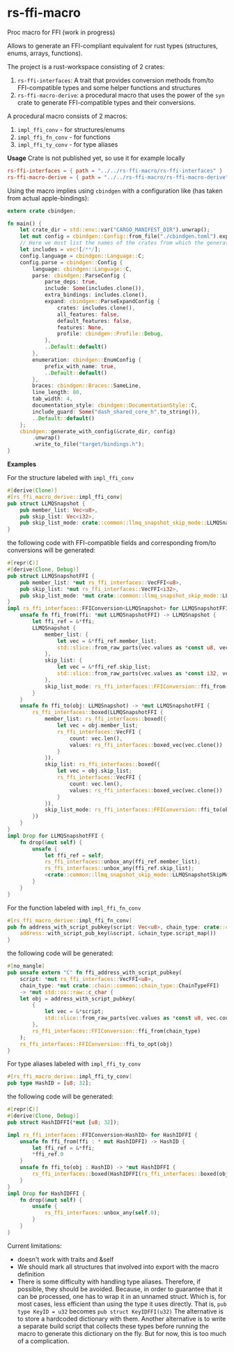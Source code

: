 # rs-ffi-macro
Proc macro for FFI (work in progress)

Allows to generate an FFI-compliant equivalent for rust types (structures, enums, arrays, functions).

The project is a rust-workspace consisting of 2 crates:
1. `rs-ffi-interfaces`: A trait that provides conversion methods from/to FFI-compatible types and some helper functions and structures
2. `rs-ffi-macro-derive`: a procedural macro that uses the power of the `syn` crate to generate FFI-compatible types and their conversions.

A procedural macro consists of 2 macros:

1. `impl_ffi_conv` - for structures/enums
2. `impl_ffi_fn_conv` - for functions
3. `impl_ffi_ty_conv` - for type aliases

**Usage**
Crate is not published yet, so use it for example locally

```toml
rs-ffi-interfaces = { path = "../../rs-ffi-macro/rs-ffi-interfaces" }
rs-ffi-macro-derive = { path = "../../rs-ffi-macro/rs-ffi-macro-derive" }
```

Using the macro implies using `cbindgen` with a configuration like (has taken from actual apple-bindings):

```rust
extern crate cbindgen;

fn main() {
    let crate_dir = std::env::var("CARGO_MANIFEST_DIR").unwrap();
    let mut config = cbindgen::Config::from_file("./cbindgen.toml").expect("Error config");
    // Here we must list the names of the crates from which the generated structures will be exported in order to include them in the final C-header
    let includes = vec![/**/];
    config.language = cbindgen::Language::C;
    config.parse = cbindgen::Config {
        language: cbindgen::Language::C,
        parse: cbindgen::ParseConfig {
            parse_deps: true,
            include: Some(includes.clone()),
            extra_bindings: includes.clone(),
            expand: cbindgen::ParseExpandConfig {
                crates: includes.clone(),
                all_features: false,
                default_features: false,
                features: None,
                profile: cbindgen::Profile::Debug,
            },
            ..Default::default()
        },
        enumeration: cbindgen::EnumConfig {
            prefix_with_name: true,
            ..Default::default()
        },
        braces: cbindgen::Braces::SameLine,
        line_length: 80,
        tab_width: 4,
        documentation_style: cbindgen::DocumentationStyle::C,
        include_guard: Some("dash_shared_core_h".to_string()),
        ..Default::default()
    };
    cbindgen::generate_with_config(&crate_dir, config)
        .unwrap()
        .write_to_file("target/bindings.h");
}
```

**Examples**

For the structure labeled with `impl_ffi_conv`

```rust
#[derive(Clone)]
#[rs_ffi_macro_derive::impl_ffi_conv]
pub struct LLMQSnapshot {
    pub member_list: Vec<u8>,
    pub skip_list: Vec<i32>,
    pub skip_list_mode: crate::common::llmq_snapshot_skip_mode::LLMQSnapshotSkipMode,
}
```
the following code with FFI-compatible fields and corresponding from/to conversions will be generated:
```rust
#[repr(C)] 
#[derive(Clone, Debug)] 
pub struct LLMQSnapshotFFI {
    pub member_list: *mut rs_ffi_interfaces::VecFFI<u8>, 
    pub skip_list: *mut rs_ffi_interfaces::VecFFI<i32>, 
    pub skip_list_mode: *mut crate::common::llmq_snapshot_skip_mode::LLMQSnapshotSkipModeFFI,
} 
impl rs_ffi_interfaces::FFIConversion<LLMQSnapshot> for LLMQSnapshotFFI {
    unsafe fn ffi_from(ffi: *mut LLMQSnapshotFFI) -> LLMQSnapshot {
        let ffi_ref = &*ffi; 
        LLMQSnapshot { 
            member_list: { 
                let vec = &*ffi_ref.member_list; 
                std::slice::from_raw_parts(vec.values as *const u8, vec.count).to_vec()
            }, 
            skip_list: { 
                let vec = &*ffi_ref.skip_list; 
                std::slice::from_raw_parts(vec.values as *const i32, vec.count).to_vec()
            }, 
            skip_list_mode: rs_ffi_interfaces::FFIConversion::ffi_from(ffi_ref.skip_list_mode),
        }
    } 
    unsafe fn ffi_to(obj: LLMQSnapshot) -> *mut LLMQSnapshotFFI { 
        rs_ffi_interfaces::boxed(LLMQSnapshotFFI { 
            member_list: rs_ffi_interfaces::boxed({ 
                let vec = obj.member_list; 
                rs_ffi_interfaces::VecFFI { 
                    count: vec.len(), 
                    values: rs_ffi_interfaces::boxed_vec(vec.clone())
                } 
            }), 
            skip_list: rs_ffi_interfaces::boxed({ 
                let vec = obj.skip_list; 
                rs_ffi_interfaces::VecFFI {
                    count: vec.len(), 
                    values: rs_ffi_interfaces::boxed_vec(vec.clone())
                }
            }), 
            skip_list_mode: rs_ffi_interfaces::FFIConversion::ffi_to(obj.skip_list_mode),
        })
    } 
}
impl Drop for LLMQSnapshotFFI {
    fn drop(&mut self) {
        unsafe {
            let ffi_ref = self; 
            rs_ffi_interfaces::unbox_any(ffi_ref.member_list); 
            rs_ffi_interfaces::unbox_any(ffi_ref.skip_list);
            <crate::common::llmq_snapshot_skip_mode::LLMQSnapshotSkipModeFFI as rs_ffi_interfaces::FFIConversion<crate::common::llmq_snapshot_skip_mode::LLMQSnapshotSkipMode>>::destroy(ffi_ref.skip_list_mode) ;
        }
    }
}
```

For the function labeled with `impl_ffi_fn_conv`

```rust
#[rs_ffi_macro_derive::impl_ffi_fn_conv]
pub fn address_with_script_pubkey(script: Vec<u8>, chain_type: crate::chain::common::chain_type::ChainType) -> Option<String> {
    address::with_script_pub_key(&script, &chain_type.script_map())
}
```
the following code will be generated:
```rust
#[no_mangle] 
pub unsafe extern "C" fn ffi_address_with_script_pubkey(
    script: *mut rs_ffi_interfaces::VecFFI<u8>, 
    chain_type: *mut crate::chain::common::chain_type::ChainTypeFFI) 
    -> *mut std::os::raw::c_char {
    let obj = address_with_script_pubkey(
        {
            let vec = &*script;
            std::slice::from_raw_parts(vec.values as *const u8, vec.count).to_vec()
        }, 
        rs_ffi_interfaces::FFIConversion::ffi_from(chain_type)
    );
    rs_ffi_interfaces::FFIConversion::ffi_to_opt(obj)
}
```

For type aliases labeled with `impl_ffi_ty_conv`

```rust
#[rs_ffi_macro_derive::impl_ffi_ty_conv]
pub type HashID = [u8; 32];
```
the following code will be generated:
```rust
#[repr(C)]
#[derive(Clone, Debug)] 
pub struct HashIDFFI(*mut [u8; 32]); 

impl rs_ffi_interfaces::FFIConversion<HashID> for HashIDFFI {
    unsafe fn ffi_from(ffi : * mut HashIDFFI) -> HashID { 
        let ffi_ref = &*ffi; 
        *ffi_ref.0
    } 
    unsafe fn ffi_to(obj : HashID) -> *mut HashIDFFI { 
        rs_ffi_interfaces::boxed(HashIDFFI(rs_ffi_interfaces::boxed(obj))) 
    }
} 
impl Drop for HashIDFFI {
    fn drop(&mut self) { 
        unsafe { 
            rs_ffi_interfaces::unbox_any(self.0);
        }
    }
}
```

Current limitations:
- doesn't work with traits and &self
- We should mark all structures that involved into export with the macro definition
- There is some difficulty with handling type aliases. Therefore, if possible, they should be avoided. Because, in order to guarantee that it can be processed, one has to wrap it in an unnamed struct. Which is, for most cases, less efficient than using the type it uses directly. That is, `pub type KeyID = u32` becomes `pub struct KeyIDFFI(u32)` The alternative is to store a hardcoded dictionary with them.
Another alternative is to write a separate build script that collects these types before running the macro to generate this dictionary on the fly. But for now, this is too much of a complication. 

